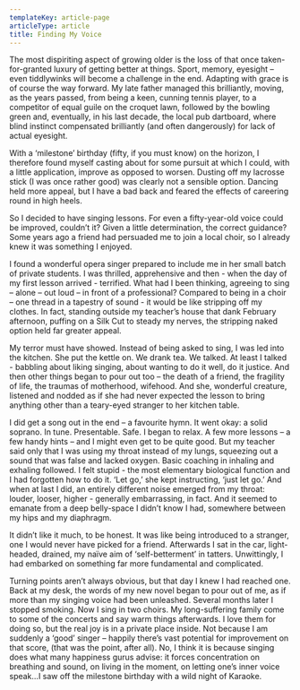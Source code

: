 ```yaml
---
templateKey: article-page
articleType: article
title: Finding My Voice
---
```


The most dispiriting aspect of growing older is the loss of that once taken-for-granted luxury of getting better at things. Sport, memory, eyesight – even tiddlywinks will become a challenge in the end. Adapting with grace is of course the way forward. My late father managed this brilliantly, moving, as the years passed, from being a keen, cunning tennis player, to a competitor of equal guile on the croquet lawn, followed by the bowling green and, eventually, in his last decade, the local pub dartboard, where blind instinct compensated brilliantly (and often dangerously) for lack of actual eyesight.

With a ‘milestone’ birthday (fifty, if you must know) on the horizon, I therefore found myself casting about for some pursuit at which I could, with a little application, improve as opposed to worsen. Dusting off my lacrosse stick (I was once rather good) was clearly not a sensible option. Dancing held more appeal, but I have a bad back and feared the effects of careering round in high heels.

So I decided to have singing lessons. For even a fifty-year-old voice could be improved, couldn’t it? Given a little determination, the correct guidance? Some years ago a friend had persuaded me to join a local choir, so I already knew it was something I enjoyed.

I found a wonderful opera singer prepared to include me in her small batch of private students. I was thrilled, apprehensive and then - when the day of my first lesson arrived - terrified. What had I been thinking, agreeing to sing – alone – out loud – in front of a professional? Compared to being in a choir – one thread in a tapestry of sound - it would be like stripping off my clothes. In fact, standing outside my teacher’s house that dank February afternoon, puffing on a Silk Cut to steady my nerves, the stripping naked option held far greater appeal.

My terror must have showed. Instead of being asked to sing, I was led into the kitchen. She put the kettle on. We drank tea. We talked. At least I talked - babbling about liking singing, about wanting to do it well, do it justice. And then other things began to pour out too – the death of a friend, the fragility of life, the traumas of motherhood, wifehood. And she, wonderful creature, listened and nodded as if she had never expected the lesson to bring anything other than a teary-eyed stranger to her kitchen table.

I did get a song out in the end – a favourite hymn. It went okay: a solid soprano. In tune. Presentable. Safe. I began to relax. A few more lessons – a few handy hints – and I might even get to be quite good. But my teacher said only that I was using my throat instead of my lungs, squeezing out a sound that was false and lacked oxygen. Basic coaching in inhaling and exhaling followed. I felt stupid - the most elementary biological function and I had forgotten how to do it. ‘Let go,’ she kept instructing, ‘just let go.’ And when at last I did, an entirely different noise emerged from my throat: louder, looser, higher - generally embarrassing, in fact. And it seemed to emanate from a deep belly-space I didn’t know I had, somewhere between my hips and my diaphragm.

It didn’t like it much, to be honest. It was like being introduced to a stranger, one I would never have picked for a friend. Afterwards I sat in the car, light-headed, drained, my naïve aim of ‘self-betterment’ in tatters. Unwittingly, I had embarked on something far more fundamental and complicated.

Turning points aren’t always obvious, but that day I knew I had reached one. Back at my desk, the words of my new novel began to pour out of me, as if more than my singing voice had been unleashed. Several months later I stopped smoking. Now I sing in two choirs. My long-suffering family come to some of the concerts and say warm things afterwards. I love them for doing so, but the real joy is in a private place inside. Not because I am suddenly a ‘good’ singer – happily there’s vast potential for improvement on that score, (that was the point, after all). No, I think it is because singing does what many happiness gurus advise: it forces concentration on breathing and sound, on living in the moment, on letting one’s inner voice speak…I saw off the milestone birthday with a wild night of Karaoke.

